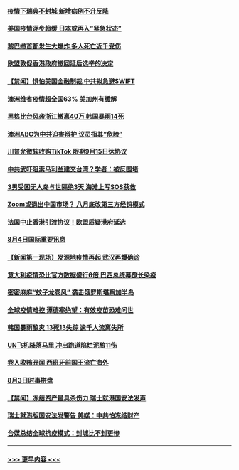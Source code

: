 #### [疫情下瑞典不封城  新增病例不升反降](../pages/prog202/a102910509.md?t=08050502) 
#### [美国疫情逐步趋缓 日本或再入“紧急状态”](../pages/prog202/a102910518.md?t=08050502) 
#### [黎巴嫩首都发生大爆炸 多人死亡近千受伤](../pages/prog202/a102910498.md?t=08050502) 
#### [欧盟敦促香港政府撤回延后选举的决定](../pages/prog202/a102910452.md?t=08050502) 
#### [【禁闻】惧怕美国金融制裁 中共拟急避SWIFT](../pages/prog202/a102910449.md?t=08050502) 
#### [澳洲维省疫情超全国63% 美加州有缓解](../pages/prog202/a102910369.md?t=08050502) 
#### [黑格比台风袭浙江撤离40万 韩国暴雨14死](../pages/prog202/a102910349.md?t=08050502) 
#### [澳洲ABC为中共迫害辩护 议员指其“危险”](../pages/prog202/a102910336.md?t=08050502) 
#### [川普允微软收购TikTok 限期9月15日达协议](../pages/prog202/a102910282.md?t=08050502) 
#### [中共武吓阻索马利兰建交台湾？学者：被反围堵](../pages/prog202/a102910279.md?t=08050502) 
#### [3男受困无人岛与世隔绝3天 海滩上写SOS获救](../pages/prog202/a102910241.md?t=08050502) 
#### [Zoom或退出中国市场？ 八月底改第三方经销模式](../pages/prog202/a102910134.md?t=08050502) 
#### [法国中止香港引渡协议！欧盟质疑港府延选](../pages/prog202/a102910132.md?t=08050502) 
#### [8月4日国际重要讯息](../pages/prog202/a102910128.md?t=08050502) 
#### [【新闻第一现场】发源地疫情再起 武汉再爆确诊](../pages/prog202/a102910117.md?t=08050502) 
#### [意大利疫情恐比官方数据盛行6倍 巴西总统幕僚长染疫](../pages/prog202/a102910076.md?t=08050502) 
#### [密密麻麻“蚊子龙卷风” 袭击俄罗斯堪察加半岛](../pages/prog202/a102910068.md?t=08050502) 
#### [全球疫情难控 谭德塞绝望：有效疫苗恐难问世](../pages/prog202/a102909962.md?t=08050502) 
#### [韩国暴雨酿灾 13死13失踪 逾千人流离失所](../pages/prog202/a102909986.md?t=08050502) 
#### [UN飞机降落马里 冲出跑道陷烂泥酿11伤](../pages/prog202/a102909961.md?t=08050502) 
#### [卷入收贿丑闻 西班牙前国王流亡海外](../pages/prog202/a102909896.md?t=08050502) 
#### [8月3日时事拼盘](../pages/prog202/a102909681.md?t=08050502) 
#### [【禁闻】冻结资产最具杀伤力 瑞士就港国安法发声](../pages/prog202/a102909656.md?t=08050502) 
#### [瑞士就港版国安法发警告 美媒：中共怕冻结财产](../pages/prog202/a102909611.md?t=08050502) 
#### [台媒总结全球抗疫模式：封城比不封更惨](../pages/prog202/a102909673.md?t=08050502) 

----
#### [ >>> 更早内容 <<< ](../indexes/prog202-earlier.md)
